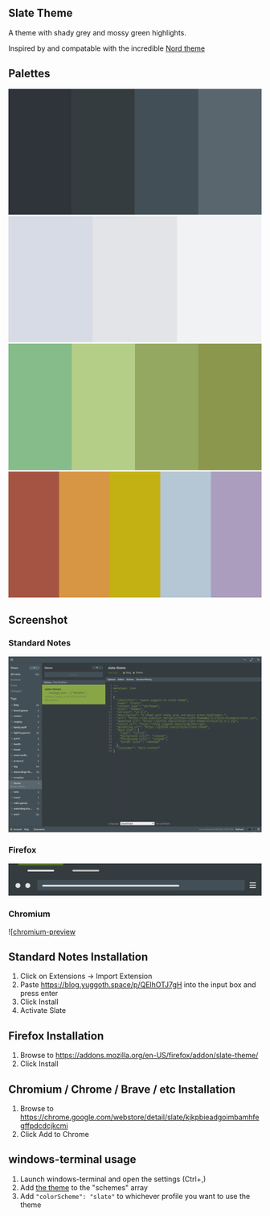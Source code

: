 ## Slate Theme

A theme with shady grey and mossy green highlights.

Inspired by and compatable with the incredible [Nord theme](https://www.nordtheme.com/)

## Palettes
![shaded-stone.png](./images/shaded-stone.png)
![cloudy-skies.png](./images/cloudy-skies.png)
![moss.png](./images/moss.png)
![reflections.png](./images/reflections.png)

## Screenshot

### Standard Notes
![sn-screenshot.png](./images/sn-screenshot.png)

### Firefox
![ff-preview.png](./images/ff-preview.png)

### Chromium
![[chromium-preview](./images/ch-preview.png)

## Standard Notes Installation

1. Click on Extensions -> Import Extension
2. Paste https://blog.yuggoth.space/p/QElhOTJ7gH into the input box and press enter
3. Click Install
4. Activate Slate

## Firefox Installation

1. Browse to https://addons.mozilla.org/en-US/firefox/addon/slate-theme/
2. Click Install

## Chromium / Chrome / Brave / etc Installation

1. Browse to https://chrome.google.com/webstore/detail/slate/kjkpbieadgoimbamhfegffpdcdcjkcmi
2. Click Add to Chrome

## windows-terminal usage

1. Launch windows-terminal and open the settings (Ctrl+,)
2. Add [the theme](./dist/windows-terminal.json) to the "schemes" array
3. Add `"colorScheme": "slate"` to whichever profile you want to use the theme
